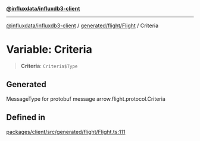 [**@influxdata/influxdb3-client**](../../../../index.md)

***

[@influxdata/influxdb3-client](../../../../modules.md) / [generated/flight/Flight](../index.md) / Criteria

# Variable: Criteria

> **Criteria**: `Criteria$Type`

## Generated

MessageType for protobuf message arrow.flight.protocol.Criteria

## Defined in

[packages/client/src/generated/flight/Flight.ts:111](https://github.com/InfluxCommunity/influxdb3-js/blob/6328be2232de5032f7226e569b6b0154d8900f73/packages/client/src/generated/flight/Flight.ts#L111)

